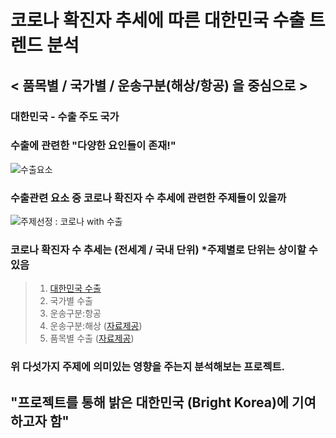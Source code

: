 # 코로나 확진자 추세에 따른 대한민국 수출 트렌드 분석
## < 품목별 / 국가별 / 운송구분(해상/항공) 을 중심으로 >

### 대한민국 - 수출 주도 국가

### 수출에 관련한 "다양한 요인들이 존재!"
![수출요소](https://github.com/dykim04/Korea-Trade-Analysis/blob/main/img/%EA%B0%9C%EC%9A%941.PNG)

### 수출관련 요소 중 코로나 확진자 수 추세에 관련한 주제들이 있을까
![주제선정 : 코로나 with 수출](https://github.com/dykim04/Korea-Trade-Analysis/blob/main/img/%EA%B0%9C%EC%9A%942.PNG)

### 코로나 확진자 수 추세는 (전세계 / 국내 단위) *주제별로 단위는 상이할 수 있음
> 1. [대한민국 수출](https://github.com/dykim04/Korea-Trade-Analysis/blob/main/%EB%8C%80%ED%95%9C%EB%AF%BC%EA%B5%AD%EC%88%98%EC%B6%9C.md)
> 2. 국가별 수출
> 3. 운송구분:항공
> 4. 운송구분:해상 ([자료제공](https://github.com/dykim04/Korea-Trade-Analysis/blob/main/pdf/%EC%BD%94%EB%A1%9C%EB%82%98%20%ED%99%95%EC%A7%84%EC%9E%90%20%EC%B6%94%EC%9D%B4%EC%97%90%20%EB%94%B0%EB%A5%B8%20%ED%95%B4%EC%83%81%20%EC%88%98%EC%B6%9C%20%EB%8D%B0%EC%9D%B4%ED%84%B0%20%EB%B6%84%EC%84%9D.pdf))
> 5. 품목별 수출 ([자료제공](https://github.com/dykim04/Korea-Trade-Analysis/blob/main/pdf/%ED%92%88%EB%AA%A9%EB%B3%84%20%EC%88%98%EC%B6%9C%20%EB%8D%B0%EC%9D%B4%ED%84%B0%20%EB%B6%84%EC%84%9D.pdf))
### 위 다섯가지 주제에 의미있는 영향을 주는지 분석해보는 프로젝트.

## "프로젝트를 통해 밝은 대한민국 (Bright Korea)에 기여하고자 함"